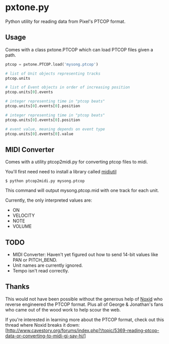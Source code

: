 pxtone.py
=========

Python utility for reading data from Pixel's PTCOP format.

Usage
-----

Comes with a class pxtone.PTCOP which can load PTCOP files given a path.

```python
ptcop = pxtone.PTCOP.load('mysong.ptcop')

# list of Unit objects representing tracks
ptcop.units 

# list of Event objects in order of increasing position
ptcop.units[0].events

# integer representing time in "ptcop beats"
ptcop.units[0].events[0].position

# integer representing time in "ptcop beats"
ptcop.units[0].events[0].position

# event value, meaning depends on event type
ptcop.units[0].events[0].value
```

MIDI Converter
--------------

Comes with a utility ptcop2midi.py for converting ptcop files to midi.

You'll first need need to install a library called [midiutil](http://code.google.com/p/midiutil/)

```shell
$ python ptcop2midi.py mysong.ptcop
```

This command will output mysong.ptcop.mid with one track for each unit. 

Currently, the only interpreted values are:

- ON
- VELOCITY
- NOTE
- VOLUME

TODO
----

- MIDI Converter: Haven't yet figured out how to send 14-bit values like PAN or PITCH_BEND. 
- Unit names are currently ignored.
- Tempo isn't read correctly.

Thanks
------

This would not have been possible without the generous help of [Noxid](http://noxid.ca/) who reverse engineered the PTCOP format. Plus all of George & Jonathan's fans who came out of the wood work to help scour the web. 

If you're interested in learning more about the PTCOP format, check out this thread where Noxid breaks it down:
[http://www.cavestory.org/forums/index.php?/topic/5369-reading-ptcop-data-or-converting-to-midi-gj-say-hi/]
